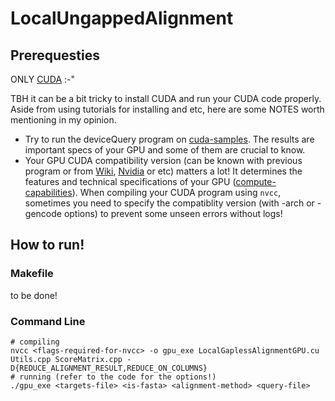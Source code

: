 # LocalUngappedAlignment
## Prerequesties
ONLY [CUDA](https://docs.nvidia.com/cuda/index.html) :-"

TBH it can be a bit tricky to install CUDA and run your CUDA code properly. Aside from using tutorials for installing and etc, here are some NOTES worth mentioning in my opinion.
- Try to run the deviceQuery program on [cuda-samples](https://github.com/NVIDIA/cuda-samples/tree/master/Samples/1_Utilities). The results are important specs of your GPU and some of them are crucial to know.
- Your GPU CUDA compatibility version (can be known with previous program or from [Wiki](https://en.wikipedia.org/wiki/CUDA), [Nvidia](https://developer.nvidia.com/cuda-gpus) or etc) matters a lot! It determines the features and technical specifications of your GPU ([compute-capabilities](https://docs.nvidia.com/cuda/cuda-c-programming-guide/index.html#compute-capabilities)).
When compiling your CUDA program using `nvcc`, sometimes you need to specify the compatiblity version (with -arch or -gencode options) to prevent some unseen errors without logs!
## How to run!
### Makefile
to be done!
### Command Line
```
# compiling
nvcc <flags-required-for-nvcc> -o gpu_exe LocalGaplessAlignmentGPU.cu Utils.cpp ScoreMatrix.cpp -D{REDUCE_ALIGNMENT_RESULT,REDUCE_ON_COLUMNS}
# running (refer to the code for the options!)
./gpu_exe <targets-file> <is-fasta> <alignment-method> <query-file>
```
